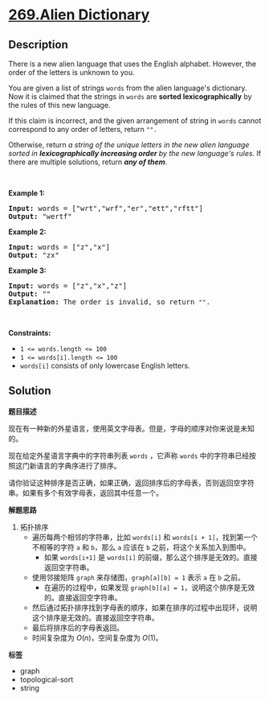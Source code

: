 # [269.Alien Dictionary](https://leetcode.com/problems/alien-dictionary/description/)

## Description

<p>There is a new alien language that uses the English alphabet. However, the order of the letters is unknown to you.</p>

<p>You are given a list of strings <code>words</code> from the alien language&#39;s dictionary. Now it is claimed that the strings in <code>words</code> are <span data-keyword="lexicographically-smaller-string-alien"><strong>sorted lexicographically</strong></span> by the rules of this new language.</p>

<p>If this claim is incorrect, and the given arrangement of string in&nbsp;<code>words</code>&nbsp;cannot correspond to any order of letters,&nbsp;return&nbsp;<code>&quot;&quot;.</code></p>

<p>Otherwise, return <em>a string of the unique letters in the new alien language sorted in <strong>lexicographically increasing order</strong> by the new language&#39;s rules</em><em>. </em>If there are multiple solutions, return<em> <strong>any of them</strong></em>.</p>

<p>&nbsp;</p>
<p><strong class="example">Example 1:</strong></p>

<pre>
<strong>Input:</strong> words = [&quot;wrt&quot;,&quot;wrf&quot;,&quot;er&quot;,&quot;ett&quot;,&quot;rftt&quot;]
<strong>Output:</strong> &quot;wertf&quot;
</pre>

<p><strong class="example">Example 2:</strong></p>

<pre>
<strong>Input:</strong> words = [&quot;z&quot;,&quot;x&quot;]
<strong>Output:</strong> &quot;zx&quot;
</pre>

<p><strong class="example">Example 3:</strong></p>

<pre>
<strong>Input:</strong> words = [&quot;z&quot;,&quot;x&quot;,&quot;z&quot;]
<strong>Output:</strong> &quot;&quot;
<strong>Explanation:</strong> The order is invalid, so return <code>&quot;&quot;</code>.
</pre>

<p>&nbsp;</p>
<p><strong>Constraints:</strong></p>

<ul>
  <li><code>1 &lt;= words.length &lt;= 100</code></li>
  <li><code>1 &lt;= words[i].length &lt;= 100</code></li>
  <li><code>words[i]</code> consists of only lowercase English letters.</li>
</ul>

## Solution

**题目描述**

现在有一种新的外星语言，使用英文字母表。但是，字母的顺序对你来说是未知的。

现在给定外星语言字典中的字符串列表 `words` ，它声称 `words` 中的字符串已经按照这门新语言的字典序进行了排序。

请你验证这种排序是否正确，如果正确，返回排序后的字母表，否则返回空字符串。如果有多个有效字母表，返回其中任意一个。

**解题思路**

1. 拓扑排序
   - 遍历每两个相邻的字符串，比如 `words[i]` 和 `words[i + 1]`，找到第一个不相等的字符 `a` 和 `b`，那么 `a` 应该在 `b` 之前，将这个关系加入到图中。
     - 如果 `words[i+1]` 是 `words[i]` 的前缀，那么这个排序是无效的。直接返回空字符串。
   - 使用邻接矩阵 `graph` 来存储图，`graph[a][b] = 1` 表示 `a` 在 `b` 之前。
     - 在遍历的过程中，如果发现 `graph[b][a] = 1`，说明这个排序是无效的。直接返回空字符串。
   - 然后通过拓扑排序找到字母表的顺序，如果在排序的过程中出现环，说明这个排序是无效的。直接返回空字符串。
   - 最后将排序后的字母表返回。
   - 时间复杂度为 $O(n)$，空间复杂度为 $O(1)$。

**标签**

- graph
- topological-sort
- string

